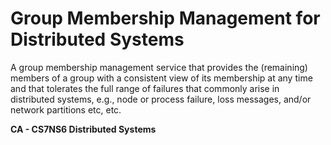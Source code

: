 # Group Membership Management for Distributed Systems

A group membership management service that provides the (remaining) members of 
a group with a consistent view of its membership at any time and that tolerates 
the full range of failures that commonly arise in distributed systems, e.g., 
node or process failure, loss messages, and/or network partitions etc, etc.

**CA - CS7NS6 Distributed Systems**